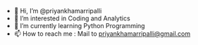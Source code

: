- 👋 Hi, I’m @priyankhamarripalli
- 👀 I’m interested in Coding and Analytics
- 🌱 I’m currently learning Python Programming
- 📫 How to reach me : Mail to priyankhamarripalli@gmail.com

<!---
priyankhamarripalli/priyankhamarripalli is a ✨ special ✨ repository because its `README.md` (this file) appears on your GitHub profile.
You can click the Preview link to take a look at your changes.
--->
